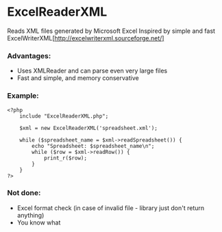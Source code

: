 ExcelReaderXML
==============

Reads XML files generated by Microsoft Excel
Inspired by simple and fast ExcelWriterXML[http://excelwriterxml.sourceforge.net/]

### Advantages:
* Uses XMLReader and can parse even very large files
* Fast and simple, and memory conservative

### Example:

	<?php
		include "ExcelReaderXML.php";

		$xml = new ExcelReaderXML('spreadsheet.xml');

		while ($spreadsheet_name = $xml->readSpreadsheet()) {
			echo "Spreadsheet: $spreadsheet_name\n";
			while ($row = $xml->readRow()) {
				print_r($row);
			}
		}
	?>

### Not done:
* Excel format check (in case of invalid file - library just don't return anything)
* You know what
